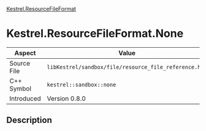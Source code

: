 [Kestrel.ResourceFileFormat](index.md)
# Kestrel.ResourceFileFormat.None
| Aspect | Value |
| --- | --- |
| Source File | `libKestrel/sandbox/file/resource_file_reference.hpp` |
| C++ Symbol | `kestrel::sandbox::none` |
| Introduced | Version 0.8.0 |
## Description
